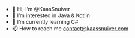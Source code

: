 - 👋 Hi, I’m @KaasSnuiver
- 👀 I’m interested in Java & Kotlin 
- 🌱 I’m currently learning C#
- 📫 How to reach me contact@kaassnuiver.com

<!---
KaasSnuiver/KaasSnuiver is a ✨ special ✨ repository because its `README.md` (this file) appears on your GitHub profile.
You can click the Preview link to take a look at your changes.
--->
